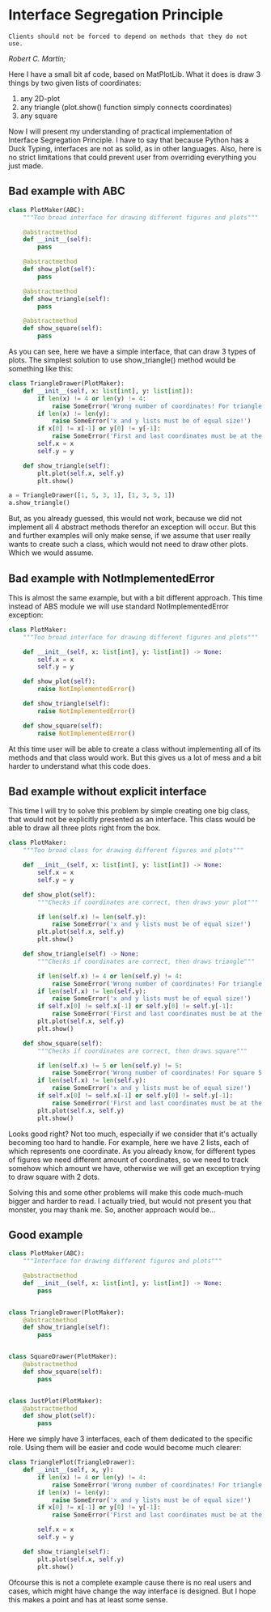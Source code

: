# Interface Segregation Principle

`Clients should not be forced to depend on methods that they do not use.`

*Robert C. Martin;*

Here I have a small bit af code, based on MatPlotLib. What it does is draw 3 things by two given
lists of coordinates:

1. any 2D-plot
2. any triangle (plot.show() function simply connects coordinates)
3. any square

Now I will present my understanding of practical implementation of Interface Segregation Principle.
I have to say that because Python has a Duck Typing, interfaces are not as solid, as in other languages.
Also, here is no strict limitations that could prevent user from overriding everything you just made.

## Bad example with ABC

```python
class PlotMaker(ABC):
    """Too broad interface for drawing different figures and plots"""

    @abstractmethod
    def __init__(self):
        pass

    @abstractmethod
    def show_plot(self):
        pass

    @abstractmethod
    def show_triangle(self):
        pass

    @abstractmethod
    def show_square(self):
        pass
```

As you can see, here we have a simple interface, that can draw 3 types of plots. The simplest solution
to use show_triangle() method would be something like this:

```python
class TriangleDrawer(PlotMaker):
    def __init__(self, x: list[int], y: list[int]):
        if len(x) != 4 or len(y) != 4:
            raise SomeError('Wrong number of coordinates! For triangle 4 coordinates require!')
        if len(x) != len(y):
            raise SomeError('x and y lists must be of equal size!')
        if x[0] != x[-1] or y[0] != y[-1]:
            raise SomeError('First and last coordinates must be at the same point, otherwise no triangle can be made!')
        self.x = x
        self.y = y

    def show_triangle(self):
        plt.plot(self.x, self.y)
        plt.show()

a = TriangleDrawer([1, 5, 3, 1], [1, 3, 5, 1])
a.show_triangle()
```

But, as you already guessed, this would not work, because we did not implement all 4 abstract methods
therefor an exception will occur. But this and further examples will only make sense, if we assume that
user really wants to create such a class, which would not need to draw other plots. Which we would assume.

## Bad example with NotImplementedError

This is almost the same example, but with a bit different approach. This time instead of ABS module we will
use standard NotImplementedError exception:

```python
class PlotMaker:
    """Too broad interface for drawing different figures and plots"""

    def __init__(self, x: list[int], y: list[int]) -> None:
        self.x = x
        self.y = y

    def show_plot(self):
        raise NotImplementedError()

    def show_triangle(self):
        raise NotImplementedError()

    def show_square(self):
        raise NotImplementedError()
```

At this time user will be able to create a class without implementing all of its methods and that class
would work. But this gives us a lot of mess and a bit harder to understand what this code does.


## Bad example without explicit interface

This time I will try to solve this problem by simple creating one big class, that would not be explicitly
presented as an interface. This class would be able to draw all three plots right from the box.

```python
class PlotMaker:
    """Too broad class for drawing different figures and plots"""

    def __init__(self, x: list[int], y: list[int]) -> None:
        self.x = x
        self.y = y

    def show_plot(self):
        """Checks if coordinates are correct, then draws your plot"""

        if len(self.x) != len(self.y):
            raise SomeError('x and y lists must be of equal size!')
        plt.plot(self.x, self.y)
        plt.show()

    def show_triangle(self) -> None:
        """Checks if coordinates are correct, then draws triangle"""

        if len(self.x) != 4 or len(self.y) != 4:
            raise SomeError('Wrong number of coordinates! For triangle 4 coordinates require!')
        if len(self.x) != len(self.y):
            raise SomeError('x and y lists must be of equal size!')
        if self.x[0] != self.x[-1] or self.y[0] != self.y[-1]:
            raise SomeError('First and last coordinates must be at the same point, otherwise no triangle can be made!')
        plt.plot(self.x, self.y)
        plt.show()

    def show_square(self):
        """Checks if coordinates are correct, then draws square"""

        if len(self.x) != 5 or len(self.y) != 5:
            raise SomeError('Wrong number of coordinates! For square 5 coordinates require!')
        if len(self.x) != len(self.y):
            raise SomeError('x and y lists must be of equal size!')
        if self.x[0] != self.x[-1] or self.y[0] != self.y[-1]:
            raise SomeError('First and last coordinates must be at the same point, otherwise no square can be made!')
        plt.plot(self.x, self.y)
        plt.show()
```

Looks good right? Not too much, especially if we consider that it's actually becoming too hard to handle.
For example, here we have 2 lists, each of which represents one coordinate. As you already know, for
different types of figures we need different amount of coordinates, so we need to track somehow which
amount we have, otherwise we will get an exception trying to draw square with 2 dots.

Solving this and some other problems will make this code much-much bigger and harder to read. I actually
tried, but would not present you that monster, you may thank me. So, another approach would be...

## Good example

```python
class PlotMaker(ABC):
    """Interface for drawing different figures and plots"""

    @abstractmethod
    def __init__(self, x: list[int], y: list[int]) -> None:
        pass


class TriangleDrawer(PlotMaker):
    @abstractmethod
    def show_triangle(self):
        pass


class SquareDrawer(PlotMaker):
    @abstractmethod
    def show_square(self):
        pass


class JustPlot(PlotMaker):
    @abstractmethod
    def show_plot(self):
        pass
```

Here we simply have 3 interfaces, each of them dedicated to the specific role. Using them will be easier
and code would become much clearer:

```python
class TrianglePlot(TriangleDrawer):
    def __init__(self, x, y):
        if len(x) != 4 or len(y) != 4:
            raise SomeError('Wrong number of coordinates! For triangle 4 coordinates require!')
        if len(x) != len(y):
            raise SomeError('x and y lists must be of equal size!')
        if x[0] != x[-1] or y[0] != y[-1]:
            raise SomeError('First and last coordinates must be at the same point, otherwise no triangle can be made!')

        self.x = x
        self.y = y

    def show_triangle(self):
        plt.plot(self.x, self.y)
        plt.show()
```

Ofcourse this is not a complete example cause there is no real users and cases, which might have change
the way interface is designed. But I hope this makes a point and has at least some sense.